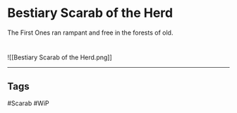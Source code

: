 # Bestiary Scarab of the Herd
The First Ones ran rampant and free in the forests of old.

#
![[Bestiary Scarab of the Herd.png]]

---
## Tags
#Scarab
#WiP 